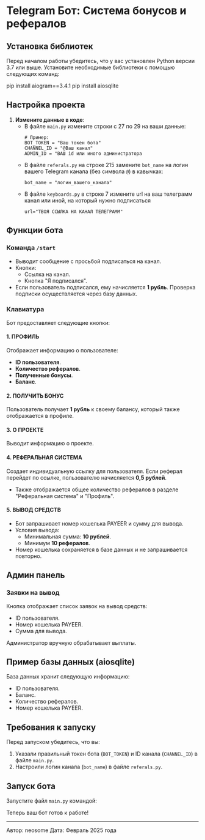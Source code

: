 # Telegram Бот: Система бонусов и рефералов

## Установка библиотек

Перед началом работы убедитесь, что у вас установлен Python версии 3.7 или выше. Установите необходимые библиотеки с помощью следующих команд:

pip install aiogram==3.4.1
pip install aiosqlite


## Настройка проекта

1. **Измените данные в коде**:
   - В файле `main.py` измените строки с 27 по 29 на ваши данные:
     ```
     # Пример:
     BOT_TOKEN = "Ваш токен бота"
     CHANNEL_ID = "@Ваш канал"
     ADMIN_ID = "ВАШ id или иного администратора
     ```
   - В файле `referals.py` на строке 215 замените `bot_name` на логин вашего Telegram канала (без символа `@`) в кавычках:
     ```
     bot_name = "логин_вашего_канала"
     ```
   - В файле `keyboards.py` в строке 7 измените url на ваш телеграмм канал или иной, на который нужно подписаться
     ```
     url="ТВОЯ ССЫЛКА НА КАНАЛ ТЕЛЕГРАММ"
     ```

## Функции бота

### Команда `/start`
- Выводит сообщение с просьбой подписаться на канал.
- Кнопки:
  - Ссылка на канал.
  - Кнопка "Я подписался".
- Если пользователь подписался, ему начисляется **1 рубль**. Проверка подписки осуществляется через базу данных.

### Клавиатура
Бот предоставляет следующие кнопки:

#### 1. ПРОФИЛЬ
Отображает информацию о пользователе:
- **ID пользователя**.
- **Количество рефералов**.
- **Полученные бонусы**.
- **Баланс**.

#### 2. ПОЛУЧИТЬ БОНУС
Пользователь получает **1 рубль** к своему балансу, который также отображается в профиле.

#### 3. О ПРОЕКТЕ
Выводит информацию о проекте.

#### 4. РЕФЕРАЛЬНАЯ СИСТЕМА
Создает индивидуальную ссылку для пользователя. Если реферал перейдет по ссылке, пользователю начисляется **0,5 рублей**.
- Также отображается общее количество рефералов в разделе "Реферальная система" и "Профиль".

#### 5. ВЫВОД СРЕДСТВ
- Бот запрашивает номер кошелька PAYEER и сумму для вывода.
- Условия вывода:
  - Минимальная сумма: **10 рублей**.
  - Минимум **10 рефералов**.
- Номер кошелька сохраняется в базе данных и не запрашивается повторно.

## Админ панель

### Заявки на вывод
Кнопка отображает список заявок на вывод средств:
- ID пользователя.
- Номер кошелька PAYEER.
- Сумма для вывода.

Администратор вручную обрабатывает выплаты.

## Пример базы данных (aiosqlite)
База данных хранит следующую информацию:
- ID пользователя.
- Баланс.
- Количество рефералов.
- Номер кошелька PAYEER.

## Требования к запуску

Перед запуском убедитесь, что вы:
1. Указали правильный токен бота (`BOT_TOKEN`) и ID канала (`CHANNEL_ID`) в файле `main.py`.
2. Настроили логин канала (`bot_name`) в файле `referals.py`.

## Запуск бота

Запустите файл `main.py` командой:



Теперь ваш бот готов к работе!

---
Автор: neosome
Дата: Февраль 2025 года  

